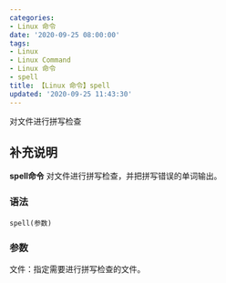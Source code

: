 ```yaml
---
categories:
- Linux 命令
date: '2020-09-25 08:00:00'
tags:
- Linux
- Linux Command
- Linux 命令
- spell
title: 【Linux 命令】spell
updated: '2020-09-25 11:43:30'
---
```


对文件进行拼写检查

## 补充说明

**spell命令** 对文件进行拼写检查，并把拼写错误的单词输出。

###  语法

```shell
spell(参数)
```

###  参数

文件：指定需要进行拼写检查的文件。


<!-- Linux命令行搜索引擎：https://jaywcjlove.github.io/linux-command/ -->